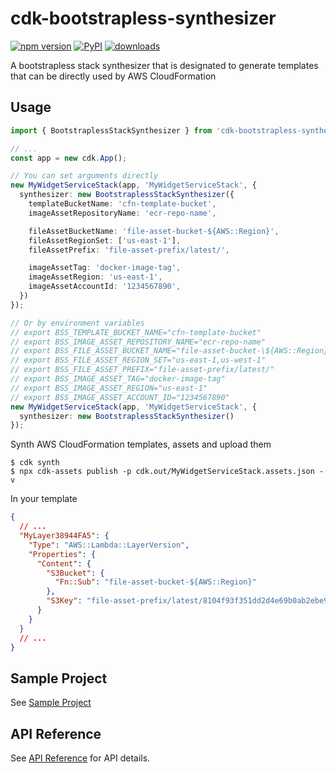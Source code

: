 # cdk-bootstrapless-synthesizer

[![npm version](https://img.shields.io/npm/v/cdk-bootstrapless-synthesizer)](https://www.npmjs.com/package/cdk-bootstrapless-synthesizer)
[![PyPI](https://img.shields.io/pypi/v/cdk-bootstrapless-synthesizer)](https://pypi.org/project/cdk-bootstrapless-synthesizer)
[![downloads](https://img.shields.io/npm/dw/cdk-bootstrapless-synthesizer)](https://www.npmjs.com/package/cdk-bootstrapless-synthesizer)

A bootstrapless stack synthesizer that is designated to generate templates that can be directly used by AWS CloudFormation

## Usage

```ts
import { BootstraplessStackSynthesizer } from 'cdk-bootstrapless-synthesizer';

// ...
const app = new cdk.App();

// You can set arguments directly 
new MyWidgetServiceStack(app, 'MyWidgetServiceStack', {
  synthesizer: new BootstraplessStackSynthesizer({
    templateBucketName: 'cfn-template-bucket',
    imageAssetRepositoryName: 'ecr-repo-name',

    fileAssetBucketName: 'file-asset-bucket-${AWS::Region}',
    fileAssetRegionSet: ['us-east-1'],
    fileAssetPrefix: 'file-asset-prefix/latest/',

    imageAssetTag: 'docker-image-tag',
    imageAssetRegion: 'us-east-1',
    imageAssetAccountId: '1234567890',
  })
});

// Or by environment variables
// export BSS_TEMPLATE_BUCKET_NAME="cfn-template-bucket"
// export BSS_IMAGE_ASSET_REPOSITORY_NAME="ecr-repo-name"
// export BSS_FILE_ASSET_BUCKET_NAME="file-asset-bucket-\${AWS::Region}"
// export BSS_FILE_ASSET_REGION_SET="us-east-1,us-west-1"
// export BSS_FILE_ASSET_PREFIX="file-asset-prefix/latest/"
// export BSS_IMAGE_ASSET_TAG="docker-image-tag"
// export BSS_IMAGE_ASSET_REGION="us-east-1"
// export BSS_IMAGE_ASSET_ACCOUNT_ID="1234567890"
new MyWidgetServiceStack(app, 'MyWidgetServiceStack', {
  synthesizer: new BootstraplessStackSynthesizer()
});
```

Synth AWS CloudFormation templates, assets and upload them

```shell
$ cdk synth
$ npx cdk-assets publish -p cdk.out/MyWidgetServiceStack.assets.json -v
```

In your template

```json
{
  // ...
  "MyLayer38944FA5": {
    "Type": "AWS::Lambda::LayerVersion",
    "Properties": {
      "Content": {
        "S3Bucket": {
          "Fn::Sub": "file-asset-bucket-${AWS::Region}"
        },
        "S3Key": "file-asset-prefix/latest/8104f93f351dd2d4e69b0ab2ebe9ccff2309a573660bd75ca920ffd1808522e0.zip"
      }
    }
  }
  // ...
}
```

## Sample Project

See [Sample Project](./sample/README.md)

## API Reference

See [API Reference](./API.md) for API details.
